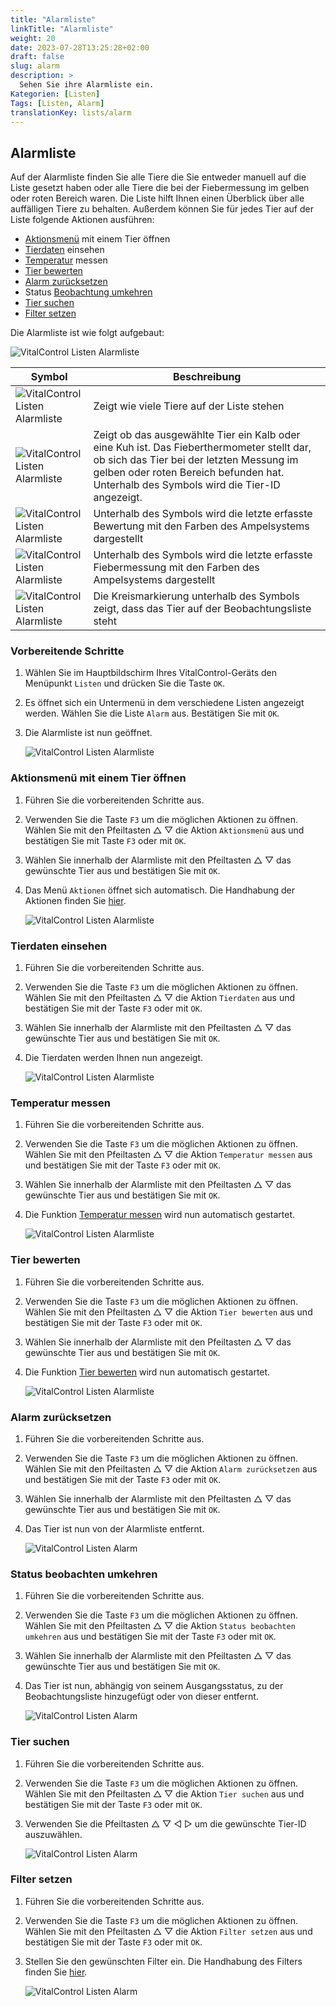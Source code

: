 ```yaml
---
title: "Alarmliste"
linkTitle: "Alarmliste"
weight: 20
date: 2023-07-28T13:25:28+02:00
draft: false
slug: alarm
description: >
  Sehen Sie ihre Alarmliste ein.
Kategorien: [Listen]
Tags: [Listen, Alarm]
translationKey: lists/alarm
---
```

## Alarmliste

Auf der Alarmliste finden Sie alle Tiere die Sie entweder manuell auf die Liste gesetzt haben oder alle Tiere die bei der Fiebermessung im gelben oder roten Bereich waren. Die Liste hilft Ihnen einen Überblick über alle auffälligen Tiere zu behalten. Außerdem können Sie für jedes Tier auf der Liste folgende Aktionen ausführen:

- [Aktionsmenü](#aktionsmen%C3%BC-mit-einem-tier-%C3%B6ffnen) mit einem Tier öffnen
- [Tierdaten](#tierdaten-einsehen) einsehen
- [Temperatur](#temperatur-messen) messen
- [Tier bewerten](#tier-bewerten)
- [Alarm zurücksetzen](#alarm-zur%C3%BCcksetzen)
- Status [Beobachtung umkehren](#status-beobachten-umkehren)
- [Tier suchen](../alarm/#tier-suchen)
- [Filter setzen](../../filter/)

Die Alarmliste ist wie folgt aufgebaut:

   ![VitalControl Listen Alarmliste](../bilder/alarmbeschreibung.png "VitalControl: Alarmliste")

|Symbol   | Beschreibung
|-------  |----
   ![VitalControl Listen Alarmliste](../bilder/kopf.png "Kopf") | Zeigt wie viele Tiere auf der Liste stehen
| ![VitalControl Listen Alarmliste](../bilder/ID.png "ID") | Zeigt ob das ausgewählte Tier ein Kalb oder eine Kuh ist. Das Fieberthermometer stellt dar, ob sich das Tier bei der letzten Messung im gelben oder roten Bereich befunden hat. Unterhalb des Symbols wird die Tier-ID angezeigt. 
| ![VitalControl Listen Alarmliste](../bilder/auge.png "Bewertung") | Unterhalb des Symbols wird die letzte erfasste Bewertung mit den Farben des Ampelsystems dargestellt
|![VitalControl Listen Alarmliste](../bilder/thermometer.png "Thermometer") | Unterhalb des Symbols wird die letzte erfasste Fiebermessung mit den Farben des Ampelsystems dargestellt
|![VitalControl Listen Alarmliste](../bilder/auge2.png "Bewertung") | Die Kreismarkierung unterhalb des Symbols zeigt, dass das Tier auf der Beobachtungsliste steht

### Vorbereitende Schritte

1. Wählen Sie im Hauptbildschirm Ihres VitalControl-Geräts den Menüpunkt `Listen` und drücken Sie die Taste `OK`.

2. Es öffnet sich ein Untermenü in dem verschiedene Listen angezeigt werden. Wählen Sie die Liste `Alarm` aus. Bestätigen Sie mit `OK`.

3. Die Alarmliste ist nun geöffnet.

   ![VitalControl Listen Alarmliste](../bilder/vorbereitendeschritte.png "Vorbereitende Schritte")

### Aktionsmenü mit einem Tier öffnen

1. Führen Sie die vorbereitenden Schritte aus.

2. Verwenden Sie die Taste `F3` um die möglichen Aktionen zu öffnen. Wählen Sie mit den Pfeiltasten △ ▽ die Aktion `Aktionsmenü` aus und bestätigen Sie mit Taste `F3` oder mit `OK`.

3. Wählen Sie innerhalb der Alarmliste mit den Pfeiltasten △ ▽ das gewünschte Tier aus und bestätigen Sie mit `OK`. 

4. Das Menü `Aktionen` öffnet sich automatisch. Die Handhabung der Aktionen finden Sie [hier](/docs/aktionen/).

   ![VitalControl Listen Alarmliste](../bilder/aktionsmenü.png "Aktionsmenü aufrufen")

### Tierdaten einsehen

1. Führen Sie die vorbereitenden Schritte aus.

2. Verwenden Sie die Taste `F3` um die möglichen Aktionen zu öffnen. Wählen Sie mit den Pfeiltasten △ ▽ die Aktion `Tierdaten` aus und bestätigen Sie mit der Taste `F3` oder mit `OK`.

3. Wählen Sie innerhalb der Alarmliste mit den Pfeiltasten △ ▽ das gewünschte Tier aus und bestätigen Sie mit `OK`. 

4. Die Tierdaten werden Ihnen nun angezeigt. 

   ![VitalControl Listen Alarmliste](../bilder/tierdateneinsehen.png "Tierdaten einsehen")

### Temperatur messen

1. Führen Sie die vorbereitenden Schritte aus.

2. Verwenden Sie die Taste `F3` um die möglichen Aktionen zu öffnen. Wählen Sie mit den Pfeiltasten △ ▽ die Aktion `Temperatur messen` aus und bestätigen Sie mit der Taste `F3` oder mit `OK`.

3. Wählen Sie innerhalb der Alarmliste mit den Pfeiltasten △ ▽ das gewünschte Tier aus und bestätigen Sie mit `OK`. 

4. Die Funktion [Temperatur messen](/docs/aktionen/temperatur/#fieber-messen) wird nun automatisch gestartet.

   ![VitalControl Listen Alarmliste](../bilder/temperaturmessen.png "Temperatur messen")

### Tier bewerten

1. Führen Sie die vorbereitenden Schritte aus.

2. Verwenden Sie die Taste `F3` um die möglichen Aktionen zu öffnen. Wählen Sie mit den Pfeiltasten △ ▽ die Aktion `Tier bewerten` aus und bestätigen Sie mit der Taste `F3` oder mit `OK`.

3. Wählen Sie innerhalb der Alarmliste mit den Pfeiltasten △ ▽ das gewünschte Tier aus und bestätigen Sie mit `OK`. 

4. Die Funktion [Tier bewerten](/docs/aktionen/tierbewertung/#tierbewertung-durchf%C3%BChren) wird nun automatisch gestartet.

   ![VitalControl Listen Alarmliste](../bilder/tierbewerten.png "Tier bewerten")

### Alarm zurücksetzen

1. Führen Sie die vorbereitenden Schritte aus.

2. Verwenden Sie die Taste `F3` um die möglichen Aktionen zu öffnen. Wählen Sie mit den Pfeiltasten △ ▽ die Aktion `Alarm zurücksetzen` aus und bestätigen Sie mit der Taste `F3` oder mit `OK`.

3. Wählen Sie innerhalb der Alarmliste mit den Pfeiltasten △ ▽ das gewünschte Tier aus und bestätigen Sie mit `OK`. 

4. Das Tier ist nun von der Alarmliste entfernt.

   ![VitalControl Listen Alarm](../bilder/alarmzurücksetzen.png "Alarm zurücksetzen")

### Status beobachten umkehren

1. Führen Sie die vorbereitenden Schritte aus.

2. Verwenden Sie die Taste `F3` um die möglichen Aktionen zu öffnen. Wählen Sie mit den Pfeiltasten △ ▽ die Aktion `Status beobachten umkehren` aus und bestätigen Sie mit der Taste `F3` oder mit `OK`.

3. Wählen Sie innerhalb der Alarmliste mit den Pfeiltasten △ ▽ das gewünschte Tier aus und bestätigen Sie mit `OK`. 

4. Das Tier ist nun, abhängig von seinem Ausgangsstatus, zu der Beobachtungsliste hinzugefügt oder von dieser entfernt.

   ![VitalControl Listen Alarm](../bilder/statusumkehren.png "Status beobachten umkehren")

### Tier suchen

1. Führen Sie die vorbereitenden Schritte aus.

2. Verwenden Sie die Taste `F3` um die möglichen Aktionen zu öffnen. Wählen Sie mit den Pfeiltasten △ ▽ die Aktion `Tier suchen` aus und bestätigen Sie mit der Taste `F3` oder mit `OK`.

3. Verwenden Sie die Pfeiltasten △ ▽ ◁ ▷ um die gewünschte Tier-ID auszuwählen.

   ![VitalControl Listen Alarm](../bilder/tiersuchen.png "Tier suchen")

### Filter setzen

1. Führen Sie die vorbereitenden Schritte aus.

2. Verwenden Sie die Taste `F3` um die möglichen Aktionen zu öffnen. Wählen Sie mit den Pfeiltasten △ ▽ die Aktion `Filter setzen` aus und bestätigen Sie mit der Taste `F3` oder mit `OK`.

3. Stellen Sie den gewünschten Filter ein. Die Handhabung des Filters finden Sie [hier](/docs/filter/#tierfilter-anwenden).

   ![VitalControl Listen Alarm](../bilder/filter.png "Filter setzen")
